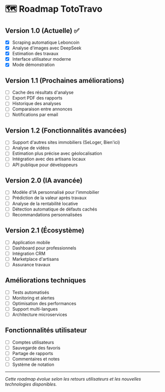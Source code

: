 # 🗺️ Roadmap TotoTravo

## Version 1.0 (Actuelle) ✅
- [x] Scraping automatique Leboncoin
- [x] Analyse d'images avec DeepSeek
- [x] Estimation des travaux
- [x] Interface utilisateur moderne
- [x] Mode démonstration

## Version 1.1 (Prochaines améliorations)
- [ ] Cache des résultats d'analyse
- [ ] Export PDF des rapports
- [ ] Historique des analyses
- [ ] Comparaison entre annonces
- [ ] Notifications par email

## Version 1.2 (Fonctionnalités avancées)
- [ ] Support d'autres sites immobiliers (SeLoger, Bien'ici)
- [ ] Analyse de vidéos
- [ ] Estimation plus précise avec géolocalisation
- [ ] Intégration avec des artisans locaux
- [ ] API publique pour développeurs

## Version 2.0 (IA avancée)
- [ ] Modèle d'IA personnalisé pour l'immobilier
- [ ] Prédiction de la valeur après travaux
- [ ] Analyse de la rentabilité locative
- [ ] Détection automatique de défauts cachés
- [ ] Recommandations personnalisées

## Version 2.1 (Écosystème)
- [ ] Application mobile
- [ ] Dashboard pour professionnels
- [ ] Intégration CRM
- [ ] Marketplace d'artisans
- [ ] Assurance travaux

## Améliorations techniques
- [ ] Tests automatisés
- [ ] Monitoring et alertes
- [ ] Optimisation des performances
- [ ] Support multi-langues
- [ ] Architecture microservices

## Fonctionnalités utilisateur
- [ ] Comptes utilisateurs
- [ ] Sauvegarde des favoris
- [ ] Partage de rapports
- [ ] Commentaires et notes
- [ ] Système de notation

---

*Cette roadmap évolue selon les retours utilisateurs et les nouvelles technologies disponibles.*



